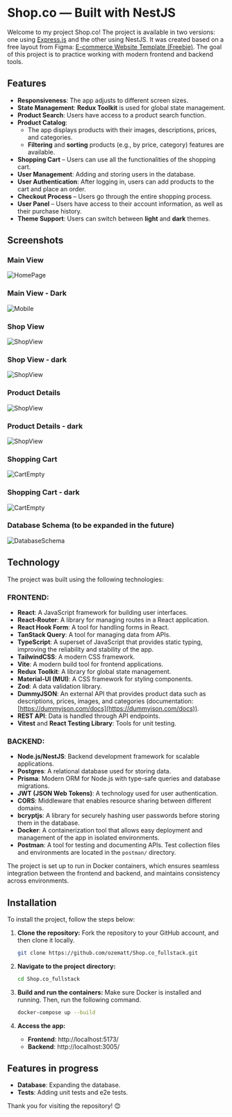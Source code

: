 # Shop.co — Built with NestJS

Welcome to my project Shop.co! The project is available in two versions: one using [Express.js](https://github.com/ozematt/Shop.co_full-stack_React-Express.js) and the other using NestJS. It was created based on a free layout from Figma: [E-commerce Website Template (Freebie)](https://www.figma.com/community/file/1273571982885059508/e-commerce-website-template-freebie). The goal of this project is to practice working with modern frontend and backend tools.

## Features

- **Responsiveness**: The app adjusts to different screen sizes.
- **State Management**: **Redux Toolkit** is used for global state management.
- **Product Search**: Users have access to a product search function.
- **Product Catalog**:
  - The app displays products with their images, descriptions, prices, and categories.
  - **Filtering** and **sorting** products (e.g., by price, category) features are available.
- **Shopping Cart** – Users can use all the functionalities of the shopping cart.
- **User Management**: Adding and storing users in the database.
- **User Authentication**: After logging in, users can add products to the cart and place an order.
- **Checkout Process** – Users go through the entire shopping process.
- **User Panel** – Users have access to their account information, as well as their purchase history.
- **Theme Support**: Users can switch between **light** and **dark** themes.

## Screenshots

### Main View

![HomePage](./screenshots/Home-Page.webp)

### Main View - Dark

![Mobile](./screenshots/Home-Page_dark.webp)

### Shop View 

![ShopView](./screenshots/Shop_light.webp)

### Shop View - dark

![ShopView](./screenshots/Shop_dark.webp)

### Product Details

![ShopView](./screenshots/Product-Details_light.webp)

### Product Details - dark

![ShopView](./screenshots/Product-Details_dark.webp)

### Shopping Cart

![CartEmpty](./screenshots/Cart_light.webp)

### Shopping Cart - dark

![CartEmpty](./screenshots/Cart_dark.webp)

### Database Schema (to be expanded in the future)

![DatabaseSchema](./screenshots/Database_schema.webp)

## Technology

The project was built using the following technologies:

### FRONTEND:

- **React**: A JavaScript framework for building user interfaces.
- **React-Router**: A library for managing routes in a React application.
- **React Hook Form**: A tool for handling forms in React.
- **TanStack Query**: A tool for managing data from APIs.
- **TypeScript**: A superset of JavaScript that provides static typing, improving the reliability and stability of the app.
- **TailwindCSS**: A modern CSS framework.
- **Vite**: A modern build tool for frontend applications.
- **Redux Toolkit**: A library for global state management.
- **Material-UI (MUI)**: A CSS framework for styling components.
- **Zod**: A data validation library.
- **DummyJSON**: An external API that provides product data such as descriptions, prices, images, and categories (documentation: [https://dummyjson.com/docs](https://dummyjson.com/docs)).
- **REST API**: Data is handled through API endpoints.
- **Vitest** and **React Testing Library**: Tools for unit testing.

### BACKEND:

- **Node.js/NestJS**: Backend development framework for scalable applications.
- **Postgres**: A relational database used for storing data.
- **Prisma**: Modern ORM for Node.js with type-safe queries and database migrations.
- **JWT (JSON Web Tokens)**: A technology used for user authentication.
- **CORS**: Middleware that enables resource sharing between different domains.
- **bcryptjs**: A library for securely hashing user passwords before storing them in the database.
- **Docker**: A containerization tool that allows easy deployment and management of the app in isolated environments.
- **Postman**: A tool for testing and documenting APIs. Test collection files and environments are located in the `postman/` directory.

The project is set up to run in Docker containers, which ensures seamless integration between the frontend and backend, and maintains consistency across environments.

## Installation

To install the project, follow the steps below:

1. **Clone the repository:**
   Fork the repository to your GitHub account, and then clone it locally.
   ```sh
   git clone https://github.com/ozematt/Shop.co_fullstack.git
   ```
2. **Navigate to the project directory:**
   ```sh
   cd Shop.co_fullstack
   ```
3. **Build and run the containers:**
   Make sure Docker is installed and running. Then, run the following command.

   ```sh
   docker-compose up --build
   ```

4. **Access the app:**
   - **Frontend**: http://localhost:5173/
   - **Backend**: http://localhost:3005/

## Features in progress

- **Database**: Expanding the database.
- **Tests**: Adding unit tests and e2e tests.

Thank you for visiting the repository! 😊
